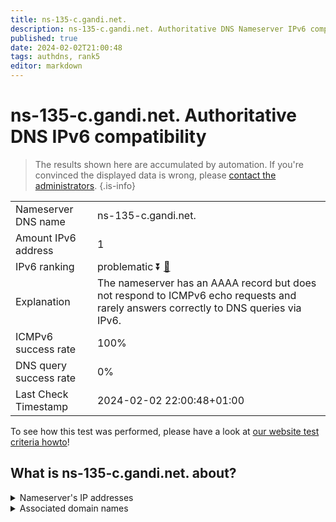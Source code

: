 ```yaml
---
title: ns-135-c.gandi.net.
description: ns-135-c.gandi.net. Authoritative DNS Nameserver IPv6 compatibility
published: true
date: 2024-02-02T21:00:48
tags: authdns, rank5
editor: markdown
---
```


# ns-135-c.gandi.net. Authoritative DNS IPv6 compatibility

> The results shown here are accumulated by automation. If you're convinced the displayed data is wrong, please [contact the administrators](/howto/chat). 
{.is-info}




|   |   |
| - | - |
| Nameserver DNS name | ns-135-c.gandi.net.
| Amount IPv6 address | 1
| IPv6 ranking | problematic :arrow_double_down: [🔗](/howto/ranking) |
| Explanation | The nameserver has an AAAA record but does not respond to ICMPv6 echo requests and rarely answers correctly to DNS queries via IPv6. |
| ICMPv6 success rate | 100%|
| DNS query success rate | 0% |
| Last Check Timestamp | 2024-02-02 22:00:48+01:00 |

To see how this test was performed, please have a look at [our website test criteria howto](/howto/testcriteria/authdns)!


## What is ns-135-c.gandi.net. about?




<details>
<summary>Nameserver's IP addresses</summary>

2604:3400:aaac::88

</details>



<details>
<summary>Associated domain names</summary>

www.peugeot.com

</details>
